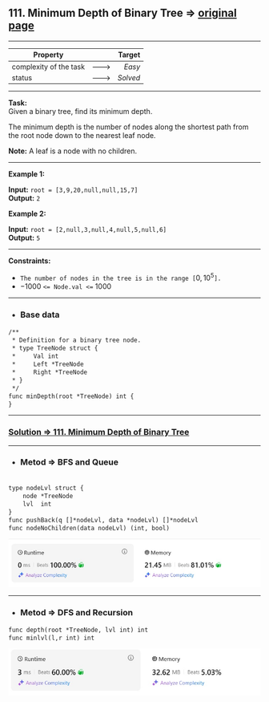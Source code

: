 ## 111. Minimum Depth of Binary Tree => [original page](https://leetcode.com/problems/minimum-depth-of-binary-tree/description/ "https://leetcode.com/problems/minimum-depth-of-binary-tree/description/")

---
| Property               |      |   Target |              
|------------------------|:----:|---------:|
| complexity of the task | ---> |   _Easy_ |
| status                 | ---> | _Solved_ |

---
**Task:**  
Given a binary tree, find its minimum depth.

The minimum depth is the number of nodes along the shortest path from the root node down to the nearest leaf node.

**Note:** A leaf is a node with no children.

---
**Example 1:**

**Input:** `root = [3,9,20,null,null,15,7]`  
**Output:** `2`

**Example 2:**

**Input:** `root = [2,null,3,null,4,null,5,null,6]`  
**Output:** `5`

---
**Constraints:**
   * `The number of nodes in the tree is in the range [`$0, 10^5$`].`
   * $-1000$ `<= Node.val <=` $1000$

---
* ### Base data

```Golang
/**
 * Definition for a binary tree node.
 * type TreeNode struct {
 *     Val int
 *     Left *TreeNode
 *     Right *TreeNode
 * }
 */
func minDepth(root *TreeNode) int {
}
```

---
### [Solution => 111. Minimum Depth of Binary Tree](https://github.com/Ekvo/Leetcode-problems/blob/main/Leetcode-Problems-List/0111-Minimum-Depth-of-Binary-Tree/leetcodeoneoneone.go "https://github.com/Ekvo/Leetcode-problems/blob/main/Leetcode-Problems-List/0111-Minimum-Depth-of-Binary-Tree/leetcodeoneoneone.go")

---
* ### Metod => BFS and Queue
```Golang

type nodeLvl struct {
    node *TreeNode
    lvl  int
}
func pushBack(q []*nodeLvl, data *nodeLvl) []*nodeLvl
func nodeNoChildren(data nodeLvl) (int, bool)
```
![submit](https://github.com/Ekvo/Leetcode-problems/blob/main/Leetcode-Problems-Submit-Screenshots/111_Minimum_Depth_of_Binary_Tree_BFS.jpg)

---
* ### Metod => DFS and Recursion
```Golang
func depth(root *TreeNode, lvl int) int
func minlvl(l,r int) int
```
![submit](https://github.com/Ekvo/Leetcode-problems/blob/main/Leetcode-Problems-Submit-Screenshots/111_Minimum_Depth_of_Binary_Tree_DFS.jpg)



 
